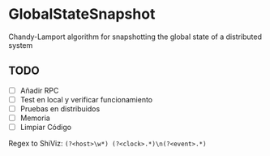 # GlobalStateSnapshot
Chandy-Lamport algorithm for snapshotting the global state of a distributed system

## TODO

- [ ] Añadir RPC
- [ ] Test en local y verificar funcionamiento
- [ ] Pruebas en distribuidos
- [ ] Memoria
- [ ] Limpiar Código

Regex to ShiViz: `(?<host>\w*) (?<clock>.*)\n(?<event>.*)`